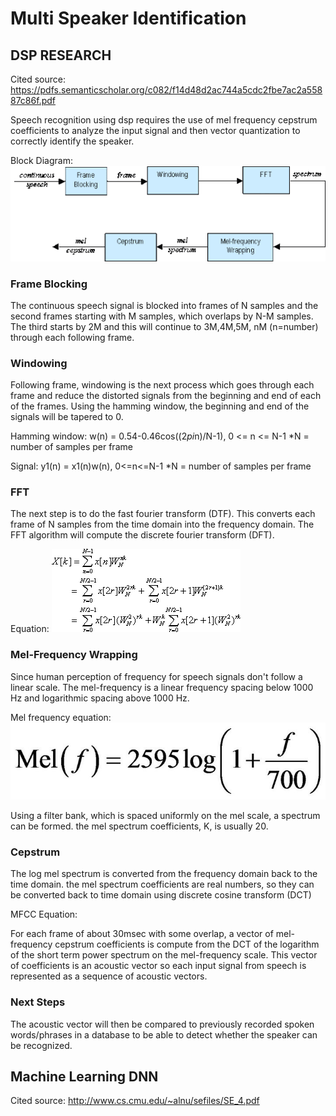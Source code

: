 # Multi Speaker Identification

## DSP RESEARCH

Cited source: https://pdfs.semanticscholar.org/c082/f14d48d2ac744a5cdc2fbe7ac2a55887c86f.pdf

Speech recognition using dsp requires the use of mel frequency cepstrum coefficients to analyze the input signal and then vector quantization to correctly identify the speaker.

Block Diagram: ![Block Diagram](https://github.com/chrisjj12/Multi-Speaker-Identification/blob/master/BlockDiagram.png)

### Frame Blocking

The continuous speech signal is blocked into frames of N samples and the second frames starting with M samples, which overlaps by N-M samples. The third starts by 2M and this will continue to 3M,4M,5M, nM (n=number) through each following frame.

### Windowing

Following frame, windowing is the next process which goes through each frame and reduce the distorted signals from the beginning and end of each of the frames. Using the hamming window, the beginning and end of the signals will be tapered to 0.

Hamming window: w(n) = 0.54-0.46cos((2*pi*n)/N-1), 0 <= n <= N-1 *N = number of samples per frame

Signal: y1(n) = x1(n)w(n), 0<=n<=N-1 *N = number of samples per frame

### FFT

The next step is to do the fast fourier transform (DTF). This converts each frame of N samples from the time domain into the frequency domain. The FFT algorithm will compute the discrete fourier transform (DFT).

Equation: ![FFT](https://github.com/chrisjj12/Multi-Speaker-Identification/blob/master/FFT.png)


### Mel-Frequency Wrapping

Since human perception of frequency for speech signals don't follow a linear scale. The mel-frequency is a linear frequency spacing below 1000 Hz and logarithmic spacing above 1000 Hz.

Mel frequency equation: ![MFCC](https://github.com/chrisjj12/Multi-Speaker-Identification/blob/master/MFCC.png)

Using a filter bank, which is spaced uniformly on the mel scale, a spectrum can be formed. the mel spectrum coefficients, K, is usually 20.

### Cepstrum

The log mel spectrum is converted from the frequency domain back to the time domain. the mel spectrum coefficients are real numbers, so they can be converted back to time domain using discrete cosine transform (DCT)


MFCC Equation: 




For each frame of about 30msec with some overlap, a vector of mel-frequency cepstrum coefficients is compute from the DCT of the logarithm of the short term power spectrum on the mel-frequency scale. This vector of coefficients is an acoustic vector so each input signal from speech is represented as a sequence of acoustic vectors.

### Next Steps

The acoustic vector will then be compared to previously recorded spoken words/phrases in a database to be able to detect whether the speaker can be recognized.

## Machine Learning DNN

Cited source: http://www.cs.cmu.edu/~alnu/sefiles/SE_4.pdf


